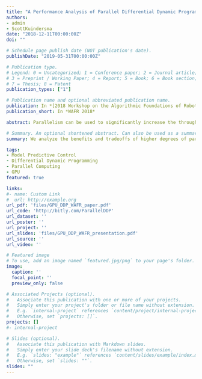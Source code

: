 ```yaml
---
title: "A Performance Analysis of Parallel Differential Dynamic Programming on a GPU"
authors:
- admin
- ScottKuindersma
date: "2018-12-11T00:00:00Z"
doi: ""

# Schedule page publish date (NOT publication's date).
publishDate: "2019-05-31T00:00:00Z"

# Publication type.
# Legend: 0 = Uncategorized; 1 = Conference paper; 2 = Journal article;
# 3 = Preprint / Working Paper; 4 = Report; 5 = Book; 6 = Book section;
# 7 = Thesis; 8 = Patent
publication_types: ["1"]

# Publication name and optional abbreviated publication name.
publication: In *[2018 Workshop on the Algorithmic Foundations of Robotics](https://parasol.tamu.edu/wafr/wafr2018/)*
publication_short: In *WAFR 2018*

abstract: Parallelism can be used to significantly increase the throughput of computationally expensive algorithms. With the widespread adoption of parallel computing platforms such as GPUs, it is natural to consider whether these architectures can benefit robotics researchers interested in solving trajectory optimization problems online. Differential Dynamic Programming (DDP) algorithms have been shown to achieve some of the best timing performance in robotics tasks by making use of optimized dynamics methods and CPU multi-threading. This paper aims to analyze the benefits and tradeoffs of higher degrees of parallelization using a multiple-shooting variant of DDP implemented on a GPU. We describe our implementation strategy and present results demonstrating its performance compared to an equivalent multi-threaded CPU implementation using several benchmark control tasks. Our results suggest that GPU-based solvers can offer increased per-iteration computation time and faster convergence in some cases, but in general tradeoffs exist between convergence behavior and degree of algorithm-level parallelism.

# Summary. An optional shortened abstract. Can also be used as a summary for an extended abstract or poster etc.
summary: We analyze the benefits and tradeoffs of higher degrees of parallelization using a multiple-shooting variant of DDP implemented on a GPU. We describe our implementation strategy and present results demonstrating its performance compared to an equivalent multi-threaded CPU implementation using several benchmark control tasks. Our results suggest that GPU-based solvers can offer increased per-iteration computation time and faster convergence in some cases, but in general tradeoffs exist between convergence behavior and degree of algorithm-level parallelism.

tags:
- Model Predictive Control
- Differential Dynamic Programming
- Parallel Computing
- GPU
featured: true

links:
#- name: Custom Link
#  url: http://example.org
url_pdf: 'files/GPU_DDP_WAFR_paper.pdf'
url_code: 'http://bitly.com/ParallelDDP'
url_dataset: ''
url_poster: ''
url_project: ''
url_slides: 'files/GPU_DDP_WAFR_presentation.pdf'
url_source: ''
url_video: ''

# Featured image
# To use, add an image named `featured.jpg/png` to your page's folder. 
image:
  caption: ''
  focal_point: ''
  preview_only: false

# Associated Projects (optional).
#   Associate this publication with one or more of your projects.
#   Simply enter your project's folder or file name without extension.
#   E.g. `internal-project` references `content/project/internal-project/index.md`.
#   Otherwise, set `projects: []`.
projects: []
#- internal-project

# Slides (optional).
#   Associate this publication with Markdown slides.
#   Simply enter your slide deck's filename without extension.
#   E.g. `slides: "example"` references `content/slides/example/index.md`.
#   Otherwise, set `slides: ""`.
slides: ""
---
```


<!-- {{% alert note %}}
Click the *Cite* button above to demo the feature to enable visitors to import publication metadata into their reference management software.
{{% /alert %}}

{{% alert note %}}
Click the *Slides* button above to demo Academic's Markdown slides feature.
{{% /alert %}} -->

<!-- Supplementary notes can be added here, including [code and math](https://sourcethemes.com/academic/docs/writing-markdown-latex/). -->

